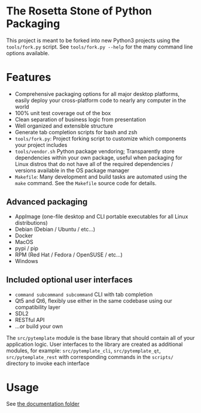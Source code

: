 # The Rosetta Stone of Python Packaging

This project is meant to be forked into new Python3 projects using the
`tools/fork.py` script.  See `tools/fork.py --help` for the many command line
options available.

# Features
- Comprehensive packaging options for all major desktop platforms, easily
  deploy your cross-platform code to nearly any computer in the world
- 100% unit test coverage out of the box
- Clean separation of business logic from presentation
- Well organized and extensible structure
- Generate tab completion scripts for bash and zsh
- `tools/fork.py`: Project forking script to customize which components
  your project includes
- `tools/vendor.sh` Python package vendoring; Transparently store
  dependencies within your own package, useful when packaging for Linux
  distros that do not have all of the required dependencies / versions
  available in the OS package manager
- `Makefile`: Many development and build tasks are automated using the `make`
   command.  See the `Makefile` source code for details.

## Advanced packaging
- AppImage (one-file desktop and CLI portable executables for all
  Linux distributions)
- Debian (Debian / Ubuntu / etc...)
- Docker
- MacOS
- pypi / pip
- RPM (Red Hat / Fedora / OpenSUSE / etc...)
- Windows

## Included optional user interfaces
- `command subcommand subcommand` CLI with tab completion
- Qt5 and Qt6, flexibly use either in the same codebase using our
  compatibility layer
- SDL2
- RESTful API
- ...or build your own

The `src/pytemplate` module is the base library that should contain all of your
application logic.  User interfaces to the library are created as additional
modules, for example: `src/pytemplate_cli`, `src/pytemplate_qt`,
`src/pytemplate_rest` with corresponding commands in the `scripts/` directory
to invoke each interface

# Usage
See [the documentation folder](doc/)

